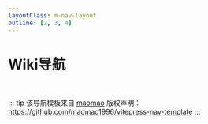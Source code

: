 ```yaml
---
layoutClass: m-nav-layout
outline: [2, 3, 4]
---
```


<script setup>
import { NAV_DATA } from './data'
</script>
<style src="./index.scss"></style>

# Wiki导航

<MNavLinks v-for="{title, items} in NAV_DATA" :title="title" :items="items"/>

<br />

::: tip
该导航模板来自 [maomao](https://github.com/maomao1996) 版权声明：<https://github.com/maomao1996/vitepress-nav-template>
:::

